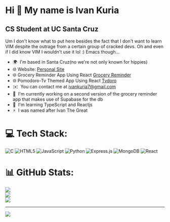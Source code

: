 Hi 👋 My name is Ivan Kuria
===========================

CS Student at UC Santa Cruz
---------------------------

Um I don't know what to put here besides the fact that I don't want to learn VIM despite the outrage from a certain group of cracked devs. Oh and even if I did know VIM I wouldn't use it lol :) Emacs though...

* 🌍  I'm based in Santa Cruz(no we're not only known for hippies)
* 🌐  Website: [Personal Site](https://ivankuria.github.io/personal-website/)
* 🌐  Grocery Reminder App Using React [Grocery Reminder](https://ivankuria.github.io/react-grocery-reminder/)
* 🌐  Pomodoro-Tv Themed App Using React [Tvdoro](https://tvdoro.netlify.app/)
* ✉️  You can contact me at [ivankuria7@gmail.com](mailto:ivankuria7@gmail.com)
* 🚀  I'm currently working on a second version of the grocery reminder app that makes use of Supabase for the db
* 🧠  I'm learning TypeScript and Reactjs
* ⚡   I was named after Ivan The Great


# 💻 Tech Stack:
![C](https://img.shields.io/badge/c-%2300599C.svg?style=for-the-badge&logo=c&logoColor=white) ![HTML5](https://img.shields.io/badge/html5-%23E34F26.svg?style=for-the-badge&logo=html5&logoColor=white) ![JavaScript](https://img.shields.io/badge/javascript-%23323330.svg?style=for-the-badge&logo=javascript&logoColor=%23F7DF1E) ![Python](https://img.shields.io/badge/python-3670A0?style=for-the-badge&logo=python&logoColor=ffdd54) ![Express.js](https://img.shields.io/badge/express.js-%23404d59.svg?style=for-the-badge&logo=express&logoColor=%2361DAFB) ![MongoDB](https://img.shields.io/badge/MongoDB-%234ea94b.svg?style=for-the-badge&logo=mongodb&logoColor=white) ![React](https://img.shields.io/badge/react-%2320232a.svg?style=for-the-badge&logo=react&logoColor=%2361DAFB)
# 📊 GitHub Stats:
![](https://github-readme-stats.vercel.app/api?username=IvanKuria&theme=dark&hide_border=false&include_all_commits=false&count_private=false)<br/>
![](https://nirzak-streak-stats.vercel.app/?user=IvanKuria&theme=dark&hide_border=false)<br/>
![](https://github-readme-stats.vercel.app/api/top-langs/?username=IvanKuria&theme=dark&hide_border=false&include_all_commits=false&count_private=false&layout=compact)

---
[![](https://visitcount.itsvg.in/api?id=IvanKuria&icon=0&color=0)](https://visitcount.itsvg.in)

<!-- Proudly created with GPRM ( https://gprm.itsvg.in ) -->
